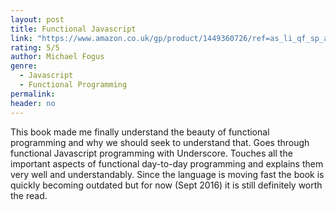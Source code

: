 ```yaml
---
layout: post
title: Functional Javascript
link: "https://www.amazon.co.uk/gp/product/1449360726/ref=as_li_qf_sp_asin_il_tl?ie=UTF8&camp=1634&creative=6738&creativeASIN=1449360726&linkCode=as2&tag=jussihallilac-21"
rating: 5/5
author: Michael Fogus
genre:
  - Javascript
  - Functional Programming
permalink:
header: no
---
```


This book made me finally understand the beauty of functional programming and why we should seek to understand that. Goes through functional Javascript programming with Underscore. Touches all the important aspects of functional day-to-day programming and explains them very well and understandably. Since the language is moving fast the book is quickly becoming outdated but for now (Sept 2016) it is still definitely worth the read.
